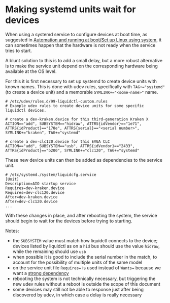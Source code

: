 # Making systemd units wait for devices

When using a systemd service to configure devices at boot time, as suggested in [Automation and running at boot/Set up Linux using system](../../README.md#set-up-linux-using-systemd), it can sometimes happen that the hardware is not ready when the service tries to start.

A blunt solution to this is to add a small delay, but a more robust alternative is to make the service unit depend on the corresponding hardware being available at the OS level.

For this it is first necessary to set up systemd to create device units with known names.  This is done with udev rules, specifically with `TAG+="systemd"` (to create a device unit) and a memorable `SYMLINK+="<some-name>"` name.

```
# /etc/udev/rules.d/99-liquidctl-custom.rules
# Example udev rules to create device units for some specific liquidctl devices.

# create a dev-kraken.device for this third-generation Kraken X
ACTION=="add", SUBSYSTEM=="hidraw", ATTRS{idVendor}=="1e71", ATTRS{idProduct}=="170e", ATTRS{serial}=="<serial number>", SYMLINK+="kraken", TAG+="systemd"

# create a dev-clc120.device for this EVGA CLC
ACTION=="add", SUBSYSTEM=="usb", ATTRS{idVendor}=="2433", ATTRS{idProduct}=="b200", SYMLINK+="clc120", TAG+="systemd"
```

These new device units can then be added as dependencies to the service unit.

```
# /etc/systemd./system/liquidcfg.service
[Unit]
Description=AIO startup service
Requires=dev-kraken.device
Requires=dev-clc120.device
After=dev-kraken.device
After=dev-clc120.device
...
```

With these changes in place, and after rebooting the system, the service should begin to wait for the devices before trying to starting.

Notes:

- the `SUBSYSTEM` value must match how liquidctl connects to the device; devices listed by liquidctl as on a `hid` bus should use the value `hidraw`, while the remaining should use `usb`
- when possible it is good to include the serial number in the match, to account for the possibility of multiple units of the same model
- on the service unit file `Requires=` is used instead of `Wants=` because we want a [strong dependency](https://www.freedesktop.org/software/systemd/man/systemd.unit.html#%5BUnit%5D%20Section%20Options)
- rebooting the system is not technically necessary, but triggering the new udev rules without a reboot is outside the scope of this document
- some devices may still not be able to response just after being discovered by udev, in which case a delay is really necessary
